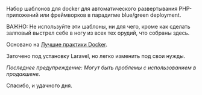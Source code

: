 Набор шаблонов для docker для автоматического развертывания PHP-приложений или фреймворков в парадигме blue/green deployment.

ВАЖНО: Не используйте эти шаблоны, ни для чего, кроме как сделать залповый выстрел себе в ногу из всех тех орудий, что собраны здесь.

Основано на [Лучшие практики Docker](https://docs.docker.com/articles/dockerfile_best-practices/).

Заточено под установку Laravel, но легко изменить под свои нужды.

*Последнее предупреждение: Могут быть проблемы с использованием в продакшене.*

Спасибо, и удачного дня.